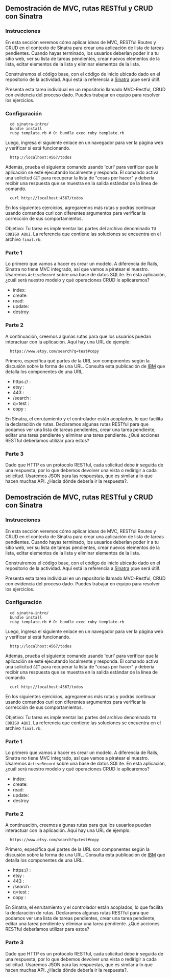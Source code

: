 ## Demostración de MVC, rutas RESTful y CRUD con Sinatra 


### Instrucciones

En esta sección veremos cómo aplicar ideas de MVC, RESTful Routes y CRUD en el contexto de Sinatra para crear una aplicación de lista de tareas pendientes. 
Cuando hayas terminado, los usuarios deberían poder ir a tu sitio web, ver su lista de tareas pendientes, crear nuevos elementos de la lista, editar elementos de la lista y eliminar elementos de la lista.

Construiremos el código base, con el código de inicio ubicado dado en el repositorio de la actividad. Aquí está la referencia a [Sinatra](https://sinatrarb.com/intro.html) ¡que será útil!.

Presenta esta tarea individual en un repositorio llamado MVC-Restful, CRUD con evidencia del proceso dado. Puedes trabajar en equipo para resolver los ejercicios.

### Configuración

```
  cd sinatra-intro/
  bundle install
  ruby template.rb # O: bundle exec ruby template.rb
```

Luego, ingresa el siguiente enlace en un navegador para ver la página web y verificar si está funcionando.

```
  http://localhost:4567/todos
```

Además, prueba el siguiente comando usando 'curl' para verificar que la aplicación se esté ejecutando localmente y responda. El comando activa una solicitud `GET` para recuperar la lista de "cosas por hacer" y debería recibir una respuesta que se muestra en la salida estándar de la línea de comando.

```
  curl http://localhost:4567/todos
```

En los siguientes ejercicios, agregaremos más rutas y podrás continuar usando comandos curl con diferentes argumentos para verificar la corrección de sus comportamientos.

Objetivo: Tu tarea es implementar las partes del archivo denominado `TU CODIGO AQUI`. La referencia que contiene las soluciones se encuentra en el archivo `final.rb`.

### Parte 1

Lo primero que vamos a hacer es crear un modelo. A diferencia de Rails, Sinatra no tiene MVC integrado, así que vamos a piratear el nuestro. Usaremos `ActiveRecord` sobre una base de datos SQLite. En esta aplicación, ¿cuál será nuestro modelo y qué operaciones CRUD le aplicaremos?

- index:
- create:
- read:
- update:
- destroy

### Parte 2

A continuación, creemos algunas rutas para que los usuarios puedan interactuar con la aplicación. Aquí hay una URL de ejemplo:

```
  https://www.etsy.com/search?q=test#copy
```
Primero, especifica qué partes de la URL son  componentes según la discusión sobre la forma de una URL. Consulta esta publicación de [IBM](https://www.ibm.com/docs/en/cics-ts/5.1?topic=concepts-components-url) que detalla los componentes de una URL.

- https:// :
- etsy :
- 443 :
- /search :
- q=test :
- copy :

En Sinatra, el enrutamiento y el controlador están acoplados, lo que facilita la declaración de rutas. Declaramos algunas rutas RESTful para que podamos ver una lista de tareas pendientes, crear una tarea pendiente, editar una tarea pendiente y eliminar una tarea pendiente. ¿Qué acciones RESTful deberíamos utilizar para estos?

### Parte 3

Dado que HTTP es un protocolo RESTful, cada solicitud debe ir seguida de una respuesta, por lo que debemos devolver una vista o redirigir a cada solicitud. Usaremos JSON para las respuestas, que es similar a lo que hacen muchas API. ¿Hacia dónde debería ir la respuesta?.
## Demostración de MVC, rutas RESTful y CRUD con Sinatra 


### Instrucciones

En esta sección veremos cómo aplicar ideas de MVC, RESTful Routes y CRUD en el contexto de Sinatra para crear una aplicación de lista de tareas pendientes. 
Cuando hayas terminado, los usuarios deberían poder ir a tu sitio web, ver su lista de tareas pendientes, crear nuevos elementos de la lista, editar elementos de la lista y eliminar elementos de la lista.

Construiremos el código base, con el código de inicio ubicado dado en el repositorio de la actividad. Aquí está la referencia a [Sinatra](https://sinatrarb.com/intro.html) ¡que será útil!.

Presenta esta tarea individual en un repositorio llamado MVC-Restful, CRUD con evidencia del proceso dado. Puedes trabajar en equipo para resolver los ejercicios.

### Configuración

```
  cd sinatra-intro/
  bundle install
  ruby template.rb # O: bundle exec ruby template.rb
```

Luego, ingresa el siguiente enlace en un navegador para ver la página web y verificar si está funcionando.

```
  http://localhost:4567/todos
```

Además, prueba el siguiente comando usando 'curl' para verificar que la aplicación se esté ejecutando localmente y responda. El comando activa una solicitud `GET` para recuperar la lista de "cosas por hacer" y debería recibir una respuesta que se muestra en la salida estándar de la línea de comando.

```
  curl http://localhost:4567/todos
```

En los siguientes ejercicios, agregaremos más rutas y podrás continuar usando comandos curl con diferentes argumentos para verificar la corrección de sus comportamientos.

Objetivo: Tu tarea es implementar las partes del archivo denominado `TU CODIGO AQUI`. La referencia que contiene las soluciones se encuentra en el archivo `final.rb`.

### Parte 1

Lo primero que vamos a hacer es crear un modelo. A diferencia de Rails, Sinatra no tiene MVC integrado, así que vamos a piratear el nuestro. Usaremos `ActiveRecord` sobre una base de datos SQLite. En esta aplicación, ¿cuál será nuestro modelo y qué operaciones CRUD le aplicaremos?

- index:
- create:
- read:
- update:
- destroy

### Parte 2

A continuación, creemos algunas rutas para que los usuarios puedan interactuar con la aplicación. Aquí hay una URL de ejemplo:

```
  https://www.etsy.com/search?q=test#copy
```
Primero, especifica qué partes de la URL son  componentes según la discusión sobre la forma de una URL. Consulta esta publicación de [IBM](https://www.ibm.com/docs/en/cics-ts/5.1?topic=concepts-components-url) que detalla los componentes de una URL.

- https:// :
- etsy :
- 443 :
- /search :
- q=test :
- copy :

En Sinatra, el enrutamiento y el controlador están acoplados, lo que facilita la declaración de rutas. Declaramos algunas rutas RESTful para que podamos ver una lista de tareas pendientes, crear una tarea pendiente, editar una tarea pendiente y eliminar una tarea pendiente. ¿Qué acciones RESTful deberíamos utilizar para estos?

### Parte 3

Dado que HTTP es un protocolo RESTful, cada solicitud debe ir seguida de una respuesta, por lo que debemos devolver una vista o redirigir a cada solicitud. Usaremos JSON para las respuestas, que es similar a lo que hacen muchas API. ¿Hacia dónde debería ir la respuesta?.

